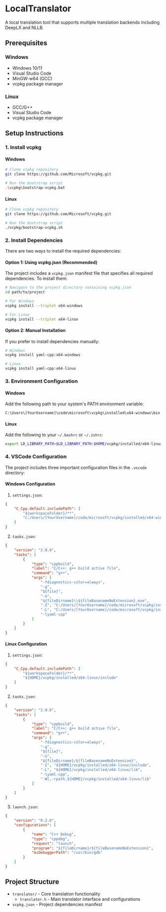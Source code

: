 # LocalTranslator

A local translation tool that supports multiple translation backends including DeepLX and NLLB.

## Prerequisites

### Windows
- Windows 10/11
- Visual Studio Code
- MinGW-w64 (GCC)
- vcpkg package manager

### Linux
- GCC/G++
- Visual Studio Code
- vcpkg package manager

## Setup Instructions

### 1. Install vcpkg

#### Windows
```bash
# Clone vcpkg repository
git clone https://github.com/Microsoft/vcpkg.git

# Run the bootstrap script
.\vcpkg\bootstrap-vcpkg.bat
```

#### Linux
```bash
# Clone vcpkg repository
git clone https://github.com/Microsoft/vcpkg.git

# Run the bootstrap script
./vcpkg/bootstrap-vcpkg.sh
```

### 2. Install Dependencies

There are two ways to install the required dependencies:

#### Option 1: Using vcpkg.json (Recommended)
The project includes a `vcpkg.json` manifest file that specifies all required dependencies. To install them:

```bash
# Navigate to the project directory containing vcpkg.json
cd path/to/project

# For Windows
vcpkg install --triplet x64-windows

# For Linux
vcpkg install --triplet x64-linux
```

#### Option 2: Manual Installation
If you prefer to install dependencies manually:

```bash
# Windows
vcpkg install yaml-cpp:x64-windows

# Linux
vcpkg install yaml-cpp:x64-linux
```

### 3. Environment Configuration

#### Windows
Add the following path to your system's PATH environment variable:
```
C:\Users\[YourUsername]\code\microsoft\vcpkg\installed\x64-windows\bin
```

#### Linux
Add the following to your `~/.bashrc` or `~/.zshrc`:
```bash
export LD_LIBRARY_PATH=$LD_LIBRARY_PATH:$HOME/vcpkg/installed/x64-linux/lib
```

### 4. VSCode Configuration

The project includes three important configuration files in the `.vscode` directory:

#### Windows Configuration

1. `settings.json`:
```json
{
    "C_Cpp.default.includePath": [
        "${workspaceFolder}/**",
        "C:/Users/[YourUsername]/code/microsoft/vcpkg/installed/x64-windows/include"
    ]
}
```

2. `tasks.json`:
```json
{
    "version": "2.0.0",
    "tasks": [
        {
            "type": "cppbuild",
            "label": "C/C++: g++ build active file",
            "command": "g++",
            "args": [
                "-fdiagnostics-color=always",
                "-g",
                "${file}",
                "-o",
                "${fileDirname}\\${fileBasenameNoExtension}.exe",
                "-I", "C:/Users/[YourUsername]/code/microsoft/vcpkg/installed/x64-windows/include",
                "-L", "C:/Users/[YourUsername]/code/microsoft/vcpkg/installed/x64-windows/lib",
                "-lyaml-cpp"
            ]
        }
    ]
}
```

#### Linux Configuration

1. `settings.json`:
```json
{
    "C_Cpp.default.includePath": [
        "${workspaceFolder}/**",
        "${HOME}/vcpkg/installed/x64-linux/include"
    ]
}
```

2. `tasks.json`:
```json
{
    "version": "2.0.0",
    "tasks": [
        {
            "type": "cppbuild",
            "label": "C/C++: g++ build active file",
            "command": "g++",
            "args": [
                "-fdiagnostics-color=always",
                "-g",
                "${file}",
                "-o",
                "${fileDirname}/${fileBasenameNoExtension}",
                "-I", "${HOME}/vcpkg/installed/x64-linux/include",
                "-L", "${HOME}/vcpkg/installed/x64-linux/lib",
                "-lyaml-cpp",
                "-Wl,-rpath,${HOME}/vcpkg/installed/x64-linux/lib"
            ]
        }
    ]
}
```

3. `launch.json`:
```json
{
    "version": "0.2.0",
    "configurations": [
        {
            "name": "C++ Debug",
            "type": "cppdbg",
            "request": "launch",
            "program": "${fileDirname}/${fileBasenameNoExtension}",
            "miDebuggerPath": "/usr/bin/gdb"
        }
    ]
}
```

## Project Structure

- `translator/` - Core translation functionality
  - `translator.h` - Main translator interface and configurations
- `vcpkg.json` - Project dependencies manifest 